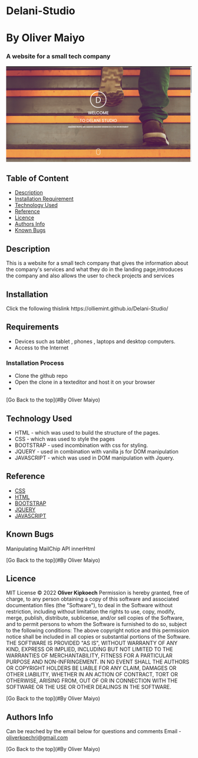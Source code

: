 # Delani-Studio
# By Oliver Maiyo
### A website for a small tech company
<img width="1440" alt="landing" src="https://raw.githubusercontent.com/Olliemint/Delani-Studio/main/assets/landing.png">

## Table of Content
+ [Description](#description)
+ [Installation Requirement](#Requirements)
+ [Technology Used](#technology-used)
+ [Reference](#reference)
+ [Licence](#licence)
+ [Authors Info](#Authors-Info)
+ [Known Bugs](#Known-Bugs)

## Description
<p>This is a website for a small tech company that gives the information about the company's services and what they do in the landing page,introduces the company and also allows the user to check projects and services</p>

## Installation
<p>Click the following thislink https://olliemint.github.io/Delani-Studio/</p>
  
## Requirements
* Devices such as tablet , phones , laptops and desktop computers.
* Access to the Internet
  
### Installation Process
* Clone the github repo
* Open the clone in a texteditor and host it on your browser
* 
[Go Back to the top](#By Oliver Maiyo)
  
## Technology Used
* HTML - which was used to build the structure of the pages.
* CSS - which was used to style the pages
* BOOTSTRAP - used incombination with css for styling.
* JQUERY - used in combination with vanilla js for DOM manipulation
* JAVASCRIPT - which was used in DOM manipulation with Jquery.
  
## Reference
* [CSS](https://developer.mozilla.org/en-US/docs/Web/CSS)
* [HTML](https://developer.mozilla.org/en-US/docs/Glossary/HTML)
* [BOOTSTRAP](https://developer.mozilla.org/en-US/docs/Glossary/bootstrap)
* [JQUERY](https://developer.mozilla.org/en-US/docs/Glossary/JQUERY)
* [JAVASCRIPT](https://developer.mozilla.org/en-US/docs/Glossary/javascript)
  
## Known Bugs
Manipulating MailChip API innerHtml

[Go Back to the top](#By Oliver Maiyo)
  
## Licence
MIT License
:copyright: 2022 **Oliver Kipkoech**
Permission is hereby granted, free of charge, to any person obtaining a copy
of this software and associated documentation files (the "Software"), to deal
in the Software without restriction, including without limitation the rights
to use, copy, modify, merge, publish, distribute, sublicense, and/or sell
copies of the Software, and to permit persons to whom the Software is
furnished to do so, subject to the following conditions:
The above copyright notice and this permission notice shall be included in all
copies or substantial portions of the Software.
THE SOFTWARE IS PROVIDED "AS IS", WITHOUT WARRANTY OF ANY KIND, EXPRESS OR
IMPLIED, INCLUDING BUT NOT LIMITED TO THE WARRANTIES OF MERCHANTABILITY,
FITNESS FOR A PARTICULAR PURPOSE AND NON-INFRINGEMENT. IN NO EVENT SHALL THE
AUTHORS OR COPYRIGHT HOLDERS BE LIABLE FOR ANY CLAIM, DAMAGES OR OTHER
LIABILITY, WHETHER IN AN ACTION OF CONTRACT, TORT OR OTHERWISE, ARISING FROM,
OUT OF OR IN CONNECTION WITH THE SOFTWARE OR THE USE OR OTHER DEALINGS IN THE
SOFTWARE.

[Go Back to the top](#By Oliver Maiyo)
  
## Authors Info
Can be reached by the email below for questions and comments
Email - oliverkoechrj@gmail.com

[Go Back to the top](#By Oliver Maiyo)
